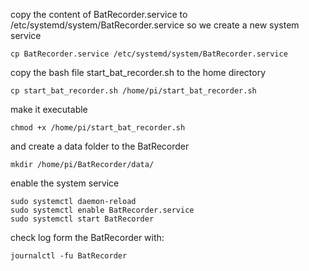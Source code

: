 copy the content of BatRecorder.service to /etc/systemd/system/BatRecorder.service so we create a new system service 
```
cp BatRecorder.service /etc/systemd/system/BatRecorder.service
```

copy the bash file start_bat_recorder.sh to the home directory 
```
cp start_bat_recorder.sh /home/pi/start_bat_recorder.sh
```

make it executable
```
chmod +x /home/pi/start_bat_recorder.sh
```

and create a data folder to the BatRecorder
```
mkdir /home/pi/BatRecorder/data/
```

enable the system service 
```
sudo systemctl daemon-reload
sudo systemctl enable BatRecorder.service
sudo systemctl start BatRecorder
```

check log form the BatRecorder with:
```
journalctl -fu BatRecorder
```